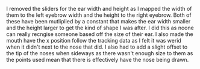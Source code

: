 I removed the sliders for the ear width and height as I mapped the width of them to the left eyebrow width and the height to the right eyebrow. Both of these have been mutliplied by a constant that makes the ear width smaller and the height larger to get the kind of shape I was after. I did this as noone can really recngise someone based off the size of their ear. I also made the mouth have the x position follow the tracking data as I felt it was werid when it didn't next to the nose that did. I also had to add a slight offset to the tip of the noses when sideways as there wasn't enough size to them as the points used mean that there is effectively have the nose being drawn. 